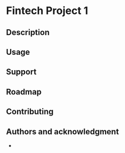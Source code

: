 # Fintech Project 1
## Description

## Usage

## Support

## Roadmap

## Contributing

## Authors and acknowledgment

+
